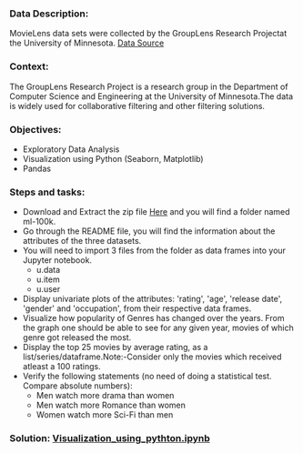 ### Data Description:

MovieLens data sets were collected by the GroupLens Research Projectat the University of Minnesota. [Data Source](https://grouplens.org/datasets/movielens/100k/)

### Context:

The GroupLens Research Project is a research group in the Department of Computer Science and Engineering at the University of Minnesota.The data is widely used for collaborative filtering and other filtering solutions.

### Objectives:

- Exploratory Data Analysis
- Visualization using Python (Seaborn, Matplotlib)
- Pandas

### Steps and tasks:

- Download and Extract the zip file [Here](https://grouplens.org/datasets/movielens/100k/) and you will find a folder named  ml-100k. 
- Go through the README file, you will find the information about the attributes of the three datasets.
- You will need to import 3 files from the folder as data frames  into your Jupyter notebook.
    - u.data 
    - u.item
    - u.user
- Display univariate plots of the attributes: 'rating', 'age', 'release date', 'gender' and 'occupation', from their respective data frames.
- Visualize how popularity of Genres has changed over the years. From the graph one should be able to see for any given year, movies of which genre got released the most.
- Display the top 25 movies by average rating, as a list/series/dataframe.Note:-Consider only the movies which received atleast a 100 ratings.
- Verify the following statements (no need of doing a statistical test. Compare absolute numbers):
    - Men watch more drama than women
    - Men watch more Romance than women
    - Women watch more Sci-Fi than men

### Solution: [Visualization_using_pythton.ipynb](https://github.com/jimohola/Visualization_Using_Python/blob/50367f2c9ff5de57f3f7a1dbf75ca7b9f534558c/Visualization_using_python.ipynb)

